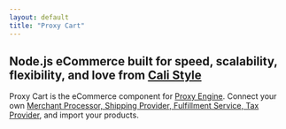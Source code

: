 ```yaml
---
layout: default
title: "Proxy Cart"
---
```


## Node.js eCommerce built for speed, scalability, flexibility, and love from [Cali Style](https://cali-style.com)

Proxy Cart is the eCommerce component for [Proxy Engine](https://github.com/calistyle/spool-engine). Connect your own [Merchant Processor, Shipping Provider, Fulfillment Service, Tax Provider](https://github.com/calistyle/spool-generics), and import your products.

